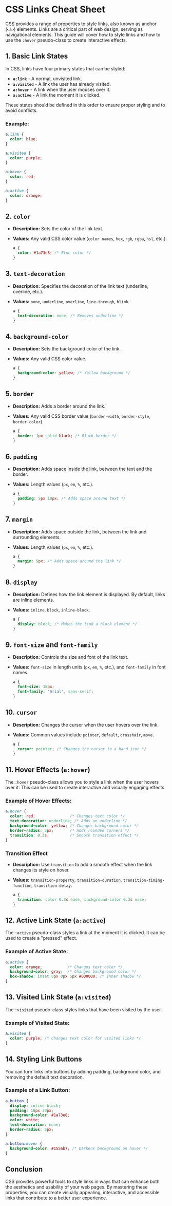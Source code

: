 # CSS Links Cheat Sheet

CSS provides a range of properties to style links, also known as anchor (`<a>`) elements. Links are a critical part of web design, serving as navigational elements. This guide will cover how to style links and how to use the `:hover` pseudo-class to create interactive effects.

## 1. **Basic Link States**
In CSS, links have four primary states that can be styled:
- **`a:link`** - A normal, unvisited link.
- **`a:visited`** - A link the user has already visited.
- **`a:hover`** - A link when the user mouses over it.
- **`a:active`** - A link the moment it is clicked.

These states should be defined in this order to ensure proper styling and to avoid conflicts.

### Example:
```css
a:link {
  color: blue;
}

a:visited {
  color: purple;
}

a:hover {
  color: red;
}

a:active {
  color: orange;
}
```

## 2. **`color`**
- **Description:** Sets the color of the link text.
- **Values:** Any valid CSS color value (`color names`, `hex`, `rgb`, `rgba`, `hsl`, etc.).

  ```css
  a {
    color: #1a73e8; /* Blue color */
  }
  ```

## 3. **`text-decoration`**
- **Description:** Specifies the decoration of the link text (underline, overline, etc.).
- **Values:** `none`, `underline`, `overline`, `line-through`, `blink`.

  ```css
  a {
    text-decoration: none; /* Removes underline */
  }
  ```

## 4. **`background-color`**
- **Description:** Sets the background color of the link.
- **Values:** Any valid CSS color value.

  ```css
  a {
    background-color: yellow; /* Yellow background */
  }
  ```

## 5. **`border`**
- **Description:** Adds a border around the link.
- **Values:** Any valid CSS border value (`border-width`, `border-style`, `border-color`).

  ```css
  a {
    border: 1px solid black; /* Black border */
  }
  ```

## 6. **`padding`**
- **Description:** Adds space inside the link, between the text and the border.
- **Values:** Length values (`px`, `em`, `%`, etc.).

  ```css
  a {
    padding: 5px 10px; /* Adds space around text */
  }
  ```

## 7. **`margin`**
- **Description:** Adds space outside the link, between the link and surrounding elements.
- **Values:** Length values (`px`, `em`, `%`, etc.).

  ```css
  a {
    margin: 5px; /* Adds space around the link */
  }
  ```

## 8. **`display`**
- **Description:** Defines how the link element is displayed. By default, links are inline elements.
- **Values:** `inline`, `block`, `inline-block`.

  ```css
  a {
    display: block; /* Makes the link a block element */
  }
  ```

## 9. **`font-size` and `font-family`**
- **Description:** Controls the size and font of the link text.
- **Values:** `font-size` in length units (`px`, `em`, `%`, etc.), and `font-family` in font names.

  ```css
  a {
    font-size: 18px;
    font-family: 'Arial', sans-serif;
  }
  ```

## 10. **`cursor`**
- **Description:** Changes the cursor when the user hovers over the link.
- **Values:** Common values include `pointer`, `default`, `crosshair`, `move`.

  ```css
  a {
    cursor: pointer; /* Changes the cursor to a hand icon */
  }
  ```

## 11. **Hover Effects (`a:hover`)**
The `:hover` pseudo-class allows you to style a link when the user hovers over it. This can be used to create interactive and visually engaging effects.

### Example of Hover Effects:
```css
a:hover {
  color: red;               /* Changes text color */
  text-decoration: underline; /* Adds an underline */
  background-color: yellow; /* Changes background color */
  border-radius: 5px;       /* Adds rounded corners */
  transition: 0.3s;         /* Smooth transition effect */
}
```

### Transition Effect
- **Description:** Use `transition` to add a smooth effect when the link changes its style on hover.
- **Values:** `transition-property`, `transition-duration`, `transition-timing-function`, `transition-delay`.

  ```css
  a {
    transition: color 0.3s ease, background-color 0.3s ease;
  }
  ```

## 12. **Active Link State (`a:active`)**
The `:active` pseudo-class styles a link at the moment it is clicked. It can be used to create a "pressed" effect.

### Example of Active State:
```css
a:active {
  color: orange;           /* Changes text color */
  background-color: gray;  /* Changes background color */
  box-shadow: inset 0px 0px 5px #000000; /* Inner shadow */
}
```

## 13. **Visited Link State (`a:visited`)**
The `:visited` pseudo-class styles links that have been visited by the user.

### Example of Visited State:
```css
a:visited {
  color: purple; /* Changes text color for visited links */
}
```

## 14. **Styling Link Buttons**
You can turn links into buttons by adding padding, background color, and removing the default text decoration.

### Example of a Link Button:
```css
a.button {
  display: inline-block;
  padding: 10px 20px;
  background-color: #1a73e8;
  color: white;
  text-decoration: none;
  border-radius: 5px;
}

a.button:hover {
  background-color: #155ab7; /* Darkens background on hover */
}
```

## Conclusion
CSS provides powerful tools to style links in ways that can enhance both the aesthetics and usability of your web pages. By mastering these properties, you can create visually appealing, interactive, and accessible links that contribute to a better user experience.
